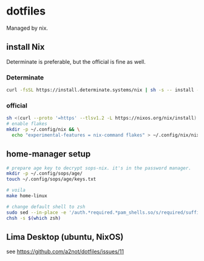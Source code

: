 # dotfiles

Managed by nix.

## install Nix

Determinate is preferable, but the official is fine as well.

### Determinate

```sh
curl -fsSL https://install.determinate.systems/nix | sh -s -- install --determinate
```

### official

```sh
sh <(curl --proto '=https' --tlsv1.2 -L https://nixos.org/nix/install) --daemon
# enable flakes
mkdir -p ~/.config/nix && \
  echo "experimental-features = nix-command flakes" > ~/.config/nix/nix.conf
```

## home-manager setup

```sh
# prepare age key to decrypt sops-nix. it's in the password manager.
mkdir -p ~/.config/sops/age/
touch ~/.config/sops/age/keys.txt

# voila
make home-linux

# change default shell to zsh
sudo sed --in-place -e '/auth.*required.*pam_shells.so/s/required/sufficient/g' /etc/pam.d/chsh
chsh -s $(which zsh)
```

## Lima Desktop (ubuntu, NixOS)

see https://github.com/a2not/dotfiles/issues/11

